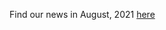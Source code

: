 Find our news in August, 2021 [here](https://drive.google.com/file/d/1qtIEnM3gwqnSbwhWqoT2rDygYfrNchkR/view?usp=drive_link)

